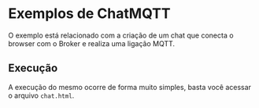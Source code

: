 # Exemplos de ChatMQTT
O exemplo está relacionado com a criação de um chat que conecta o browser com o Broker e realiza uma ligação MQTT.

## Execução
A execução do mesmo ocorre de forma muito simples, basta você acessar o arquivo ```chat.html```.